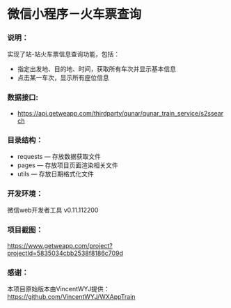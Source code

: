 # 微信小程序－火车票查询

### 说明：

实现了站-站火车票信息查询功能，包括：
- 指定出发地、目的地、时间，获取所有车次并显示基本信息
- 点击某一车次，显示所有座位信息

### 数据接口:

- https://api.getweapp.com/thirdparty/qunar/qunar_train_service/s2ssearch

### 目录结构：

- requests — 存放数据获取文件
- pages — 存放项目页面渲染相关文件
- utils — 存放日期格式化文件

### 开发环境：

微信web开发者工具 v0.11.112200

### 项目截图：

https://www.getweapp.com/project?projectId=5835034cbb2538f8186c709d

### 感谢：
本项目原始版本由VincentWYJ提供：https://github.com/VincentWYJ/WXAppTrain
